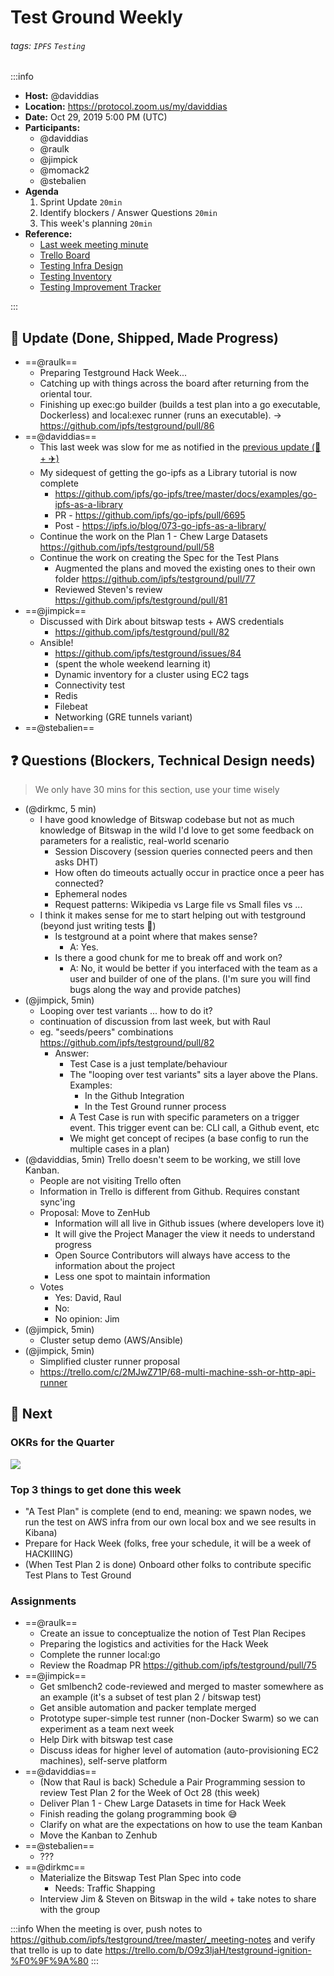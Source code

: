 Test Ground Weekly
===

###### tags: `IPFS` `Testing`

:::info
- **Host:** @daviddias
- **Location:** https://protocol.zoom.us/my/daviddias
- **Date:** Oct 29, 2019 5:00 PM (UTC)
- **Participants:**
    - @daviddias
    - @raulk
    - @jimpick
    - @momack2
    - @stebalien
- **Agenda**
  1. Sprint Update `20min`
  2. Identify blockers / Answer Questions `20min`
  3. This week's planning `20min`
- **Reference:** 
  - [Last week meeting minute](https://github.com/ipfs/testground/pull/69)
  - [Trello Board](https://trello.com/b/O9z3ljaH/testground-ignition-%F0%9F%9A%80)
  - [Testing Infra Design](https://github.com/ipfs/testground/blob/master/docs/SPEC.md)
  - [Testing Inventory](https://github.com/ipfs/testground/blob/master/docs/test-inventory.md)
  - [Testing Improvement Tracker](https://docs.google.com/spreadsheets/d/1xyqyGUF-oe3x9ln88YonVeOMWWdknik74lVgL_3dBY8/edit#gid=0)

:::

## :mega: Update (Done, Shipped, Made Progress)

- ==@raulk==
    - Preparing Testground Hack Week...
    - Catching up with things across the board after returning from the oriental tour.
    - Finishing up exec:go builder (builds a test plan into a go executable, Dockerless) and local:exec runner (runs an executable). -> https://github.com/ipfs/testground/pull/86
- ==@daviddias==
  - This last week was slow for me as notified in the [previous update (🦷 + ✈️)](https://github.com/ipfs/testground/blob/master/_meeting-notes/2019-10-22.md#mega-update-done-shipped-made-progress)
  - My sidequest of getting the go-ipfs as a Library tutorial is now complete
    - https://github.com/ipfs/go-ipfs/tree/master/docs/examples/go-ipfs-as-a-library
    - PR - https://github.com/ipfs/go-ipfs/pull/6695
    - Post - https://ipfs.io/blog/073-go-ipfs-as-a-library/
  - Continue the work on the Plan 1 - Chew Large Datasets https://github.com/ipfs/testground/pull/58
  - Continue the work on creating the Spec for the Test Plans
    - Augmented the plans and moved the existing ones to their own folder https://github.com/ipfs/testground/pull/77
    - Reviewed Steven's review https://github.com/ipfs/testground/pull/81
- ==@jimpick==
  - Discussed with Dirk about bitswap tests + AWS credentials
    - https://github.com/ipfs/testground/pull/82
  - Ansible!
    - https://github.com/ipfs/testground/issues/84
    - (spent the whole weekend learning it)
    - Dynamic inventory for a cluster using EC2 tags
    - Connectivity test
    - Redis
    - Filebeat
    - Networking (GRE tunnels variant)
- ==@stebalien==



## :question: Questions (Blockers, Technical Design needs)
> We only have 30 mins for this section, use your time wisely

- (@dirkmc, 5 min)
  - I have good knowledge of Bitswap codebase but not as much knowledge of Bitswap in the wild
    I'd love to get some feedback on parameters for a realistic, real-world scenario
    - Session Discovery (session queries connected peers and then asks DHT)
    - How often do timeouts actually occur in practice once a peer has connected?
    - Ephemeral nodes
    - Request patterns: Wikipedia vs Large file vs Small files vs ...
  - I think it makes sense for me to start helping out with testground (beyond just writing tests 🐹)
    - Is testground at a point where that makes sense?
      - A: Yes.
    - Is there a good chunk for me to break off and work on?
      - A: No, it would be better if you interfaced with the team as a user and builder of one of the plans. (I'm sure you will find bugs along the way and provide patches)
- (@jimpick, 5min)
  - Looping over test variants ... how to do it?
  - continuation of discussion from last week, but with Raul
  - eg. "seeds/peers" combinations https://github.com/ipfs/testground/pull/82
    - Answer: 
      - Test Case is a just template/behaviour
      - The "looping over test variants" sits a layer above the Plans. Examples:
        - In the Github Integration
        - In the Test Ground runner process
      - A Test Case is run with specific parameters on a trigger event. This trigger event can be: CLI call, a Github event, etc
      - We might get concept of recipes (a base config to run the multiple cases in a plan)
- (@daviddias, 5min) Trello doesn't seem to be working, we still love Kanban.
  - People are not visiting Trello often
  - Information in Trello is different from Github. Requires constant sync'ing
  - Proposal: Move to ZenHub
    - Information will all live in Github issues (where developers love it)
    - It will give the Project Manager the view it needs to understand progress
    - Open Source Contributors will always have access to the information about the project
    - Less one spot to maintain information
  - Votes
    - Yes: David, Raul
    - No:
    - No opinion: Jim
- (@jimpick, 5min) 
  - Cluster setup demo (AWS/Ansible)
- (@jimpick, 5min)
  - Simplified cluster runner proposal
  - https://trello.com/c/2MJwZ71P/68-multi-machine-ssh-or-http-api-runner

## :dart: Next

### OKRs for the Quarter

![](https://raw.githubusercontent.com/ipfs/testground/master/docs/img/Q4OKRs.png)

### Top 3 things to get done this week

- "A Test Plan" is complete (end to end, meaning: we spawn nodes, we run the test on AWS infra from our own local box and we see results in Kibana)
- Prepare for Hack Week (folks, free your schedule, it will be a week of HACKIIING)
- (When Test Plan 2 is done) Onboard other folks to contribute specific Test Plans to Test Ground

### Assignments

- ==@raulk==
  - Create an issue to conceptualize the notion of Test Plan Recipes
  - Preparing the logistics and activities for the Hack Week
  - Complete the runner local:go
  - Review the Roadmap PR https://github.com/ipfs/testground/pull/75
- ==@jimpick==
  - Get smlbench2 code-reviewed and merged to master somewhere as an example (it's a subset of test plan 2 / bitswap test)
  - Get ansible automation and packer template merged
  - Prototype super-simple test runner (non-Docker Swarm) so we can experiment as a team next week
  - Help Dirk with bitswap test case
  - Discuss ideas for higher level of automation (auto-provisioning EC2 machines), self-serve platform
- ==@daviddias==
  - (Now that Raul is back) Schedule a Pair Programming session to review Test Plan 2 for the Week of Oct 28 (this week)
  - Deliver Plan 1 - Chew Large Datasets in time for Hack Week
  - Finish reading the golang programming book 😅
  - Clarify on what are the expectations on how to use the team Kanban
  - Move the Kanban to Zenhub
- ==@stebalien==
  - ???
- ==@dirkmc==
  - Materialize the Bitswap Test Plan Spec into code
    - Needs: Traffic Shapping
  - Interview Jim & Steven on Bitswap in the wild + take notes to share with the group

:::info
When the meeting is over, push notes to https://github.com/ipfs/testground/tree/master/_meeting-notes and verify that trello is up to date https://trello.com/b/O9z3ljaH/testground-ignition-%F0%9F%9A%80
:::

